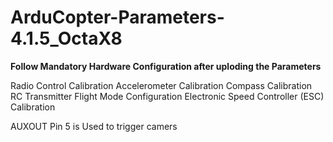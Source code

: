 # ArduCopter-Parameters-4.1.5_OctaX8
**Follow Mandatory Hardware Configuration after uploding the Parameters**

Radio Control Calibration
Accelerometer Calibration
Compass Calibration
RC Transmitter Flight Mode Configuration
Electronic Speed Controller (ESC) Calibration

AUXOUT Pin 5 is Used to trigger camers 
